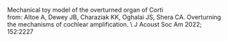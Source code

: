 Mechanical toy model of the overturned organ of Corti\
from: Altoe A, Dewey JB, Charaziak KK, Oghalai JS, Shera CA. Overturning the mechanisms of cochlear amplification. \ J Acoust Soc Am 2022; 152:2227 
